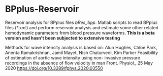 # BPplus-Reservoir
Reservoir analysis for BPplus files *bRes_bpp*.
Matlab scripts to read BPplus files (\*.xml) and perform reservoir analysis 
and estimate some other related hemodynamic parameters from blood pressure waveforms.
**This is a beta version and hasn't been subjected to extensive testing**

Methods for wave intensity analysis is based on: Alun Hughes, Chloe Park, Anenta Ramakrishnan, Jamil Mayet, Nish Chaturvedi, Kim Parker
Feasibility of estimation of aortic wave intensity using non- invasive pressure recordings in the absence of flow velocity in man
Front. Physiol., 25 May 2020 https://doi.org/10.3389/fphys.2020.00550
